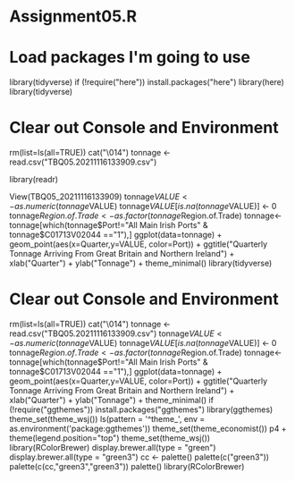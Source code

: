 # Assignment05.R
# Load packages I'm going to use
library(tidyverse)
if (!require("here")) install.packages("here")
library(here)
library(tidyverse)
# Clear out Console and Environment
rm(list=ls(all=TRUE))
cat("\014")
tonnage <- read.csv("TBQ05.20211116133909.csv")

library(readr)

View(TBQ05_20211116133909)
tonnage$VALUE <- as.numeric(tonnage$VALUE)
tonnage$VALUE[is.na(tonnage$VALUE)] <- 0
tonnage$Region.of.Trade <- as.factor(tonnage$Region.of.Trade)
tonnage<-tonnage[which(tonnage$Port!="All Main Irish Ports" &
                         tonnage$C01713V02044 =="1"),]
ggplot(data=tonnage) +
  geom_point(aes(x=Quarter,y=VALUE, color=Port)) +
  ggtitle("Quarterly Tonnage Arriving From Great Britain and Northern Ireland") +
  xlab("Quarter") +
  ylab("Tonnage") +
  theme_minimal()
library(tidyverse)
# Clear out Console and Environment
rm(list=ls(all=TRUE))
cat("\014")
tonnage <- read.csv("TBQ05.20211116133909.csv")
tonnage$VALUE <- as.numeric(tonnage$VALUE)
tonnage$VALUE[is.na(tonnage$VALUE)] <- 0
tonnage$Region.of.Trade <- as.factor(tonnage$Region.of.Trade)
tonnage<-tonnage[which(tonnage$Port!="All Main Irish Ports" &
                         tonnage$C01713V02044 =="1"),]
ggplot(data=tonnage) +
  geom_point(aes(x=Quarter,y=VALUE, color=Port)) +
  ggtitle("Quarterly Tonnage Arriving From Great Britain and Northern Ireland") +
  xlab("Quarter") +
  ylab("Tonnage") +
  theme_minimal()
if (!require("ggthemes")) install.packages("ggthemes")
library(ggthemes)
theme_set(theme_wsj())
ls(pattern = '^theme_', env = as.environment('package:ggthemes'))
theme_set(theme_economist())
p4 + theme(legend.position="top")
theme_set(theme_wsj())
library(RColorBrewer)
display.brewer.all(type = "green")
display.brewer.all(type = "green3")
cc <- palette()
palette(c("green3"))
palette(c(cc,"green3","green3"))
palette()
library(RColorBrewer)
